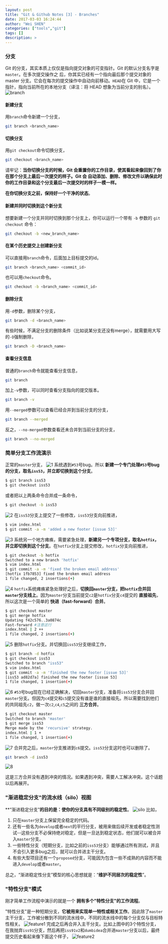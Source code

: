 ```yaml
---
layout: post
title: "Git & Github Notes [3] - Branches"
date: 2017-03-03 16:24:44
author: "Wei SHEN"
categories: ["tools","git"]
tags: []
description: >
---
```


### 分支
Git 的分支，其实本质上仅仅是指向提交对象的可变指针。Git 的默认分支名字是 `master`。在多次提交操作之
后，你其实已经有一个指向最后那个提交对象的 master 分支。它会在每次的提交操作中自动向前移动。`HEAD`在 Git 中，它是一个指针，指向当前所在的本地分支（译注：将 HEAD 想象为当前分支的别名）。
![branch](/images/githubNotes2/branch.png)

#### 新建分支
用`branch`命令新建一个分支，
```bash
git branch <branch_name>
```

#### 切换分支
用`git checkout`命令切换分支，
```bash
git checkout <branch_name>
```
请牢记：**当你切换分支的时候，Git 会重置你的工作目录，使其看起来像回到了你在那个分支上最后一次提交的样子。Git 会
自动添加、删除、修改文件以确保此时你的工作目录和这个分支最后一次提交时的样子一模一样。**

**在你切换分支之前，保持好一个干净的状态**。

#### 新建并同时切换到这个新分支
想要新建一个分支并同时切换到那个分支上，你可以运行一个带有 `-b` 参数的 `git checkout` 命令：
```bash
git checkout -b <new_branch_name>
```

#### 在某个历史提交上创建新分支
可以直接用`branch`命令，后面加上目标提交的id。
```bash
git branch <branch_name> <commit_id>
```
也可以用`checkout`命令。
```bash
git checkout -b <branch_name> <commit_id>
```

#### 删除分支
用`-d`参数，删除某个分支，
```bash
git branch -d <branch_name>
```
有些时候，不满足分支的删除条件（比如说某分支还没有merge），就需要用大写的`-D`强制删除，
```bash
git branch -D <branch_name>
```

#### 查看分支信息
普通的`branch`命令就能查看分支信息，
```bash
git branch
```
加上`-v`参数，可以同时查看分支指向的提交版本。
```bash
git branch -v
```
用`--merged`参数可以查看已经合并到当前分支的分支，
```bash
git branch --merged
```
反之，`--no-merged`参数查看还未合并到当前分支的分支，
```bash
git branch --no-merged
```

### 简单分支工作流演示
正常的`master`分支，
![1](/images/githubNotes3/1.png)
系统遇到`#53`号bug。所以 **新建一个专门处理`#53`号bug的分支，取名`iss53`，并立即切换到这个分支**。
```bash
$ git branch iss53
$ git checkout iss53
```
或者把以上两条命令合并成一条命令，
```bash
$ git checkout -b iss53
```
![2](/images/githubNotes3/2.png)
在`iss53`分支上提交了一些修改，`iss53`分支向前推进，
```bash
$ vim index.html
$ git commit -a -m 'added a new footer [issue 53]'
```
![3](/images/githubNotes3/3.png)
系统另一个地方瘫痪，需要紧急处理，**新建另一个专项分支，取名`hotfix`，并立即切换到这个分支**。在`hotfix`分支上提交修改，`hotfix`分支向前推进，
```bash
$ git checkout -b hotfix
Switched to a new branch 'hotfix'
$ vim index.html
$ git commit -a -m 'fixed the broken email address'
[hotfix 1fb7853] fixed the broken email address
1 file changed, 2 insertions(+)
```
![4](/images/githubNotes3/4.png)
`hotfix`系统瘫痪紧急处理好之后，**切换回`master`分支，把`hotfix`合并回`master`分支线上**。因为`master`分支当前提交`c2`是`hotfix`分支`c4`提交的 **直接祖先**，所以这次是一个简单的 **快进（fast-forward）合并**。
```bash
$ git checkout master
$ git merge hotfix
Updating f42c576..3a0874c
Fast-forward #注意这行
index.html | 2 ++
1 file changed, 2 insertions(+)
```
![5](/images/githubNotes3/5.png)
删除`hotfix`分支。并切换回`iss53`分支继续工作，
```bash
$ git branch -d hotfix
$ git checkout iss53
Switched to branch "iss53"
$ vim index.html
$ git commit -a -m 'finished the new footer [issue 53]'
[iss53 ad82d7a] finished the new footer [issue 53]
1 file changed, 1 insertion(+)
```
![6](/images/githubNotes3/6.png)
`#53`号bug现在已经正确解决，切回`master`分支，准备将`iss53`分支合并回`master`分支。但因为`c4`提交和`c5`提交没有谁是谁的直接祖先。所以需要找到他们的共同祖先`c2`，做一次`c2`,`c4`,`c5`之间的 **三方合并**。
```bash
$ git checkout master
Switched to branch 'master'
$ git merge iss53
Merge made by the 'recursive' strategy.
index.html | 1 +
1 file changed, 1 insertion(+)
```
![7](/images/githubNotes3/7.png)
合并完之后，`master`分支推进到`c6`提交。`iss53`分支这时也可以删除了。
```bash
git branch -d iss53
```
![8](/images/githubNotes3/8.png)

这是三方合并没有遇到冲突的情况。如果遇到冲突，需要人工解决冲突。这个话题以后再展开。

### "渐进稳定分支"的流水线（silo）视图
**“渐进稳定分支”**的目的是：使你的分支具有不同级别的稳定性**。
![silo](/images/githubNotes3/silo.png)
比如，
1. 只在`master`分支上保留完全稳定的代码。
2. 还有一些名为`develop`或者`next`的平行分支，被用来做后续开发或者稳定性测试--这些分支不必保持绝对稳定，但是一旦达到稳定状态，他们就可以被合并入`master`分支。
3. 一些特性分支（短期分支，比如之前的`iss53`分支）能够通过所有测试，并且不会引入更多bug之后，就可以合并进主干分支。
4. 有些大型项目还有一个`proposed`分支，可能因为包含一些不成熟的内容而不能进入`develop`或者`master`。

总之，“渐进稳定性分支”模型的核心思想就是：“**维护不同层次的稳定性**”。

### "特性分支"模式
刚才简单工作流程中演示的就是一个 **拥有多个"特性分支"的工作流程**。

"特性分支"是一种短期分支，**它被用来实现单一特性或相关工作**。因此除了`master`主干分支，工作被分散到不同的流水线中，不同的流水线中的每个分支仅与目标特性相关。
![feature1](/images/githubNotes3/feature1.png)
完成之后再合并入主干分支。比如上图中的3个特性分支，在我抛弃`iss91`分支，然后再把`iss91v2`和`dumbidea`合并进`master`分支以后，最终提交历史看起来像下面这个样子，
![feature2](/images/githubNotes3/feature2.png)
